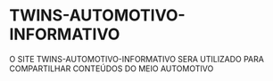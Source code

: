 # TWINS-AUTOMOTIVO-INFORMATIVO
O SITE TWINS-AUTOMOTIVO-INFORMATIVO SERA UTILIZADO PARA COMPARTILHAR CONTEÚDOS DO MEIO AUTOMOTIVO
